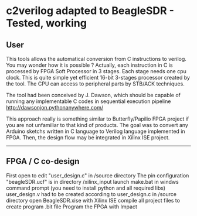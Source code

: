 # c2verilog adapted to BeagleSDR    - Tested, working

## User
This tools allows the automatical conversion from C instructions to verilog. You may wonder how it is possible ? 
Actually, each instruction in C is processed by FPGA Soft Processor in 3 stages.
Each stage needs one cpu clock. This is quite simple yet efficient 16-bit 3-stages processor created by the tool.
The CPU can access to peripheral parts by STB/ACK techniques.

The tool had been conceived by J. Dawson, which should be capable of running any implementable C codes in sequential execution pipeline
      http://dawsonjon.pythonanywhere.com/
      
This approach really is something similar to Butterfly/Papilio FPGA project if you are not unfamiliar to that kind of products.
The goal was to convert any Arduino sketchs written in C language to Verilog language implemented in FPGA.
Then, the design flow may be integrated in Xilinx ISE project.

------

## FPGA / C co-design

First open to edit "user_design.c" in /source directory
The pin configuration "beagleSDR.ucf" is in directory /xilinx_input
launch make.bat in windws command prompt (you need to install python and all required libs)
user_design.v had to be created according to user_design.c in /source directory
open BeagleSDR.xise with Xilinx ISE
compile all project files to create program .bit file
Program the FPGA with Impact
